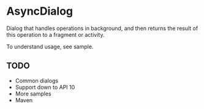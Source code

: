 # AsyncDialog
Dialog that handles operations in background, and then returns the result of this operation to a fragment or activity.

To understand usage, see sample.

## TODO
 * Common dialogs
 * Support down to API 10
 * More samples
 * Maven
